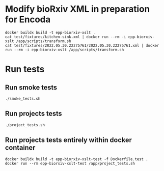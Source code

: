 # Modify bioRxiv XML in preparation for Encoda
```
docker buildx build -t epp-biorxiv-xslt .
cat test/fixtures/kitchen-sink.xml | docker run --rm -i epp-biorxiv-xslt /app/scripts/transform.sh
cat test/fixtures/2022.05.30.22275761/2022.05.30.22275761.xml | docker run --rm -i epp-biorxiv-xslt /app/scripts/transform.sh
```

# Run tests

## Run smoke tests
```
./smoke_tests.sh
```

## Run projects tests
```
./project_tests.sh
```

## Run projects tests entirely within docker container
```
docker buildx build -t epp-biorxiv-xslt-test -f Dockerfile.test .
docker run --rm epp-biorxiv-xslt-test /app/project_tests.sh
```
